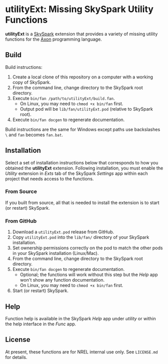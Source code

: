utilityExt: Missing SkySpark Utility Functions
==============================================

**utilityExt** is a [SkySpark] extension that provides a variety of missing utility functions for the
[Axon] programming language.

[SkySpark]: http://skyfoundry.com/skyspark/ "SkySpark"
[Axon]: https://skyfoundry.com/doc/docSkySpark/AxonLang "Axon Language"

Build
-----

Build instructions:

1. Create a local clone of this repository on a computer with a working copy of SkySpark.
2. From the command line, change directory to the SkySpark root directory.
3. Execute `bin/fan /path/to/utilityExt/build.fan`.
   * On Linux, you may need to `chmod +x bin/fan` first.
   * Output pod will be `lib/fan/utilityExt.pod` (relative to SkySpark root).
4. Execute `bin/fan docgen` to regenerate documentation.

Build instructions are the same for Windows except paths use backslashes `\` and `fan` becomes
`fan.bat`.
   
Installation
------------

Select a set of installation instructions below that corresponds to how you obtained the
**utilityExt** extension. Following installation, you must enable the *Utility* extension in *Exts*
tab of the SkySpark *Settings* app within each project that needs access to the functions.

### From Source ###

If you built from source, all that is needed to install the extension is to start (or restart)
SkySpark.

### From GitHub ###

1. Download a `utilityExt.pod` release from GitHub.
2. Copy `utilityExt.pod` into the `lib/fan/` directory of your SkySpark installation.
3. Set ownership permissions correctly on the pod to match the other pods in your SkySpark
   installation (Linux/Mac).
4. From the command line, change directory to the SkySpark root directory.
5. Execute `bin/fan docgen` to regenerate documentation.
   * Optional; the functions will work without this step but the *Help* app won't show any
     function documentation.
   * On Linux, you may need to `chmod +x bin/fan` first.
6. Start (or restart) SkySpark.

Help
----

Function help is available in the SkySpark *Help* app under *utility* or within the help interface
in the *Func* app.

License
-------

At present, these functions are for NREL internal use only. See `LICENSE.md` for details.

